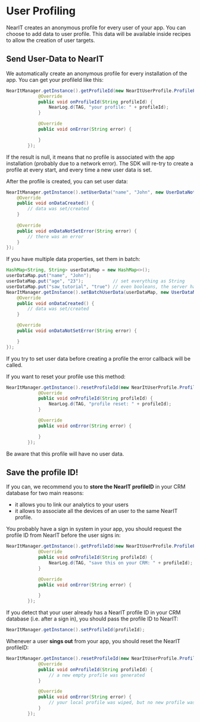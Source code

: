 # User Profiling

NearIT creates an anonymous profile for every user of your app. You can choose to add data to user profile. This data will be available inside recipes to allow the creation of user targets.

## Send User-Data to NearIT

We automatically create an anonymous profile for every installation of the app. You can get your profileId like this:
```java
NearItManager.getInstance().getProfileId(new NearItUserProfile.ProfileFetchListener() {
            @Override
            public void onProfileId(String profileId) {
                NearLog.d(TAG, "your profile: " + profileId);
            }

            @Override
            public void onError(String error) {

            }
        });
```
If the result is null, it means that no profile is associated with the app installation (probably due to a network error). The SDK will re-try to create a profile at every start, and every time a new user data is set.

After the profile is created, you can set user data:
```java
NearItManager.getInstance().setUserData("name", "John", new UserDataNotifier() {
    @Override
    public void onDataCreated() {
        // data was set/created                                                
    }
                                                       
    @Override
    public void onDataNotSetError(String error) {
        // there was an error                        
    }
});
```

If you have multiple data properties, set them in batch:
```java
HashMap<String, String> userDataMap = new HashMap<>();
userDataMap.put("name", "John");
userDataMap.put("age", "23");           // set everything as String
userDataMap.put("saw_tutorial", "true") // even booleans, the server has all the right logic
NearItManager.getInstance().setBatchUserData(userDataMap, new UserDataNotifier() {
	@Override
	public void onDataCreated() {
		// data was set/created 
	}

	@Override
	public void onDataNotSetError(String error) {

	}
});
```
If you try to set user data before creating a profile the error callback will be called.

If you want to reset your profile use this method:
```java
NearItManager.getInstance().resetProfileId(new NearItUserProfile.ProfileFetchListener() {
            @Override
            public void onProfileId(String profileId) {
                NearLog.d(TAG, "profile reset: " + profileId);
            }

            @Override
            public void onError(String error) {

            }
        });
```
Be aware that this profile will have no user data.

## Save the profile ID!

If you can, we recommend you to **store the NearIT profileID** in your CRM database for two main reasons:

- it allows you to link our analytics to your users
- it allows to associate all the devices of an user to the same NearIT profile.

You probably have a sign in system in your app, you should request the profile ID from NearIT before the user signs in:
```java
NearItManager.getInstance().getProfileId(new NearItUserProfile.ProfileFetchListener() {
            @Override
            public void onProfileId(String profileId) {
                NearLog.d(TAG, "save this on your CRM: " + profileId);
            }

            @Override
            public void onError(String error) {

            }
        });
```

If you detect that your user already has a NearIT profile ID in your CRM database (i.e. after a sign in), you should pass the profile ID to NearIT:
```java
NearItManager.getInstance().setProfileId(profileId);
```

Whenever a user **sings out** from your app, you should reset the NearIT profileID:
```java
NearItManager.getInstance().resetProfileId(new NearItUserProfile.ProfileFetchListener() {
            @Override
            public void onProfileId(String profileId) {
                // a new empty profile was generated
            }

            @Override
            public void onError(String error) {
                // your local profile was wiped, but no new profile was created
            }
        });
```
